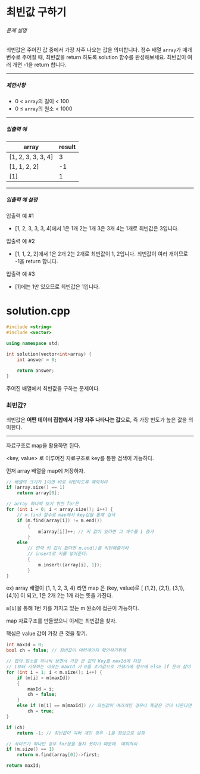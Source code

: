 # 최빈값 구하기

###### 문제 설명

최빈값은 주어진 값 중에서 가장 자주 나오는 값을 의미합니다. 정수 배열 `array`가 매개변수로 주어질 때, 최빈값을 return 하도록 solution 함수를 완성해보세요. 최빈값이 여러 개면 -1을 return 합니다.

------

##### 제한사항

- 0 < `array`의 길이 < 100
- 0 ≤ `array`의 원소 < 1000

------

##### 입출력 예

| array              | result |
| ------------------ | ------ |
| [1, 2, 3, 3, 3, 4] | 3      |
| [1, 1, 2, 2]       | -1     |
| [1]                | 1      |

------

##### 입출력 예 설명

입출력 예 #1

- [1, 2, 3, 3, 3, 4]에서 1은 1개 2는 1개 3은 3개 4는 1개로 최빈값은 3입니다.

입출력 예 #2

- [1, 1, 2, 2]에서 1은 2개 2는 2개로 최빈값이 1, 2입니다. 최빈값이 여러 개이므로 -1을 return 합니다.

입출력 예 #3

- [1]에는 1만 있으므로 최빈값은 1입니다.

# solution.cpp

```c++
#include <string>
#include <vector>

using namespace std;

int solution(vector<int>array) {
    int answer = 0;
    
    return answer;
}
```

주어진 배열에서 최빈값을 구하는 문제이다.

### 최빈값?

최빈값은 **어떤 데이터 집합에서 가장 자주 나타나는 값**으로, 즉 가장 빈도가 높은 값을 의미한다.

--------

자료구조로 map을 활용하면 된다.

<key, value> 로 이루어진 자료구조로 key를 통한 검색이 가능하다.

먼저 array 배열을 map에 저장하자.

```c++
// 배열의 크기가 1이면 바로 리턴하도록 예외처리
if (array.size() == 1)
    return array[0];

// array 하나씩 보기 위한 for문
for (int i = 0; i < array.size(); i++) {
    // m.find 함수로 map에서 key값을 통해 검색
    if (m.find(array[i]) != m.end())
        {
            m[array[i]]++; // 키 값이 있다면 그 개수를 1 증가
        }
    else
        // 만약 키 값이 없다면 m.end()를 리턴해줄거라
        // insert로 키를 넣어준다.
    	{
        	m.insert({array[i], 1});
    	}
}
```

ex) array 배열이 {1, 1, 2, 3, 4} 라면 map 은 (key, value)로 [ {1,2}, {2,1}, {3,1}, {4,1}] 이 되고, 1은 2개 2는 1개 라는 뜻을 가진다.

`m[1]`을 통해 1번 키를 가지고 있는 m 원소에 접근이 가능하다.

map 자료구조를 만들었으니 이제는 최빈값을 찾자. 

핵심은 value 값이 가장 큰 것을 찾기.

```c++ 
int maxId = 0;
bool ch = false; // 최빈값이 여러개인지 확인하기위해

// 맵의 원소를 하나씩 보면서 가장 큰 값의 Key를 maxId에 저장
// 1부터 시작하는 이유는 maxId 가 0을 초기값으로 가졌기에 청므에 else if 문이 참이 되기 때문
for (int i = 1; i < m.size(); i++) {
    if (m[i] > m[maxId])
    {
        maxId = i;
        ch = false;
    }
    else if (m[i] == m[maxId]) // 최빈값이 여러개인 경우나 똑같은 것이 나온다면
        ch = true;
}

if (ch)
    return -1; // 최빈값이 여러 개인 경우 -1을 정답으로 설정

// 사이즈가 하나인 경우 for문을 돌지 못하기 때문에  예외처리
if (m.size() == 1)
    return m.find(array[0])->first;

return maxId;
```
